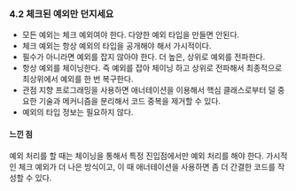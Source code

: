 ### 4.2 체크된 예외만 던지세요 
* 모든 예외는 체크 예외여야 한다. 다양한 예외 타입을 만들면 안된다. 
* 체크 예외는 항상 예외의 타입을 공개해야 해서 가시적이다. 
* 필수가 아니라면 예외를 잡지 않아야 한다. 더 높은, 상위로 예외를 전파한다. 
* 항상 예외를 체이닝한다. 즉 예외를 잡아 체이닝 하고 상위로 전파해서 최종적으로 최상위에서 예외를 한 번 복구한다. 
* 관점 지향 프로그래밍을 사용하면 애너테이션을 이용해서 핵심 클래스로부터 덜 중요한 기술과 메커니즘을 분리해서 코드 중복을 제거할 수 있다. 
* 예외의 타입 정보는 필요하지 않다. 

#### 느낀 점 
예외 처리를 할 때는 체이닝을 통해서 특정 진입점에서만 예외 처리를 해야 한다. 가시적인 체크 예외가 더 나은 방식이고, 이 때 애너테이션을 사용하면 좀 더 간결한 코드를 작성할 수 있다. 
